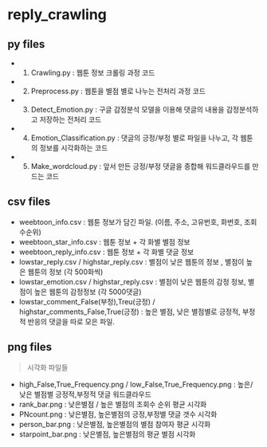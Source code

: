 # reply_crawling
## py files
- 1. Crawling.py : 웹툰 정보 크롤링 과정 코드
- 2. Preprocess.py : 웹툰을 별점 별로 나누는 전처리 과정 코드
- 3. Detect_Emotion.py : 구글 감정분석 모델을 이용해 댓글의 내용을 감정분석하고 저장하는 전처리 코드
- 4. Emotion_Classification.py : 댓글의 긍정/부정 별로 파일을 나누고, 각 웹툰의 정보를 시각화하는 코드
- 5. Make_wordcloud.py : 앞서 만든 긍정/부정 댓글을 종합해 워드클라우드를 만드는 코드

## csv files
- weebtoon_info.csv : 웹툰 정보가 담긴 파일. (이름, 주소, 고유번호, 화번호, 조회수순위)
- weebtoon_star_info.csv : 웹툰 정보 + 각 화별 별점 정보
- weebtoon_reply_info.csv : 웹툰 정보 + 각 화별 댓글 정보
- lowstar_reply.csv / highstar_reply.csv : 별점이 낮은 웹툰의 정보 , 별점이 높은 웹툰의 정보 (각 500화씩)
- lowstar_emotion.csv / highstar_reply.csv : 별점이 낮은 웹툰의 감정 정보, 별점이 높은 웹툰의 감정정보 (각 5000댓글)
- lowstar_comment_False(부정),Treu(긍정) / highstar_comments_False,True(긍정) : 높은 별점, 낮은 별점별로 긍정적, 부정적 반응의 댓글을 따로 모은 파일.

## png files
> 시각화 파일들
- high_False,True_Frequency.png / low_False,True_Frequency.png : 높은/낮은 별점별 긍정적,부정적 댓글 워드클라우드
- rank_bar.png : 낮은별점 / 높은 별점의 조회수 순위 평균 시각화
- PNcount.png : 낮은별점, 높은별점의 긍정,부정별 댓글 갯수 시각화
- person_bar.png : 낮은별점, 높은별점의 별점 참여자 평균 시각화
- starpoint_bar.png : 낮은별점, 높은별점의 평균 별점 시각화
